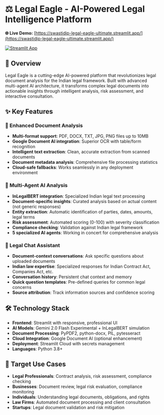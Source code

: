 # ⚖️ Legal Eagle - AI-Powered Legal Intelligence Platform

**🌐 Live Demo:** [https://swastidip-legal-eagle-ultimate.streamlit.app/](https://swastidip-legal-eagle-ultimate.streamlit.app/)

[![Streamlit App](https://static.streamlit.io/badges/streamlit_badge_black_white.svg)](https://swastidip-legal-eagle-ultimate.streamlit.app/)

## 🚀 Overview

Legal Eagle is a cutting-edge AI-powered platform that revolutionizes legal document analysis for the Indian legal framework. Built with advanced multi-agent AI architecture, it transforms complex legal documents into actionable insights through intelligent analysis, risk assessment, and interactive consultation.

## ✨ Key Features

### 📄 Enhanced Document Analysis
- **Multi-format support**: PDF, DOCX, TXT, JPG, PNG files up to 10MB
- **Google Document AI integration**: Superior OCR with table/form recognition
- **Intelligent text extraction**: Clean, accurate extraction from scanned documents
- **Document metadata analysis**: Comprehensive file processing statistics
- **Cloud-safe fallbacks**: Works seamlessly in any deployment environment

### 🤖 Multi-Agent AI Analysis
- **InLegalBERT integration**: Specialized Indian legal text processing
- **Document-specific insights**: Curated analysis based on actual content (not generic responses)
- **Entity extraction**: Automatic identification of parties, dates, amounts, legal terms
- **Risk assessment**: Automated scoring (0-100) with severity classification
- **Compliance checking**: Validation against Indian legal framework
- **5 specialized AI agents**: Working in concert for comprehensive analysis

### 💬 Legal Chat Assistant
- **Document-context conversations**: Ask specific questions about uploaded documents
- **Indian law expertise**: Specialized responses for Indian Contract Act, Companies Act, etc.
- **Conversation history**: Persistent chat context and memory
- **Quick question templates**: Pre-defined queries for common legal concerns
- **Source attribution**: Track information sources and confidence scoring

## 🛠️ Technology Stack

- **Frontend**: Streamlit with responsive, professional UI
- **AI Models**: Gemini 2.0 Flash Experimental + InLegalBERT simulation
- **Document Processing**: PyPDF2, python-docx, PIL, pytesseract
- **Cloud Integration**: Google Document AI (optional enhancement)
- **Deployment**: Streamlit Cloud with secrets management
- **Languages**: Python 3.8+

## 🎯 Target Use Cases

- **Legal Professionals**: Contract analysis, risk assessment, compliance checking
- **Businesses**: Document review, legal risk evaluation, compliance monitoring  
- **Individuals**: Understanding legal documents, obligations, and rights
- **Law Firms**: Automated document processing and client consultation
- **Startups**: Legal document validation and risk mitigation

